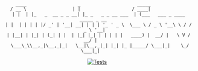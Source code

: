 <div align="center">

```
     ____                   _                     _____                              
   / __ \                 | |                   / ____|                            
 | |  | |_   _  __ _ _ __| |_ _   _ _ __ ___  | (___   ___ _ ____   _____ _ __   
 | |  | | | | |/ _' | '__| __| | | | '_ ' _ \  \___ \ / _ \ '__\ \ / / _ \ '__|  
 | |__| | |_| | (_| | |  | |_| |_| | | | | |   ____) |  __/ |   \ V /  __/ |     
  \___\_\\__,_|\__,_|_|   \__|\__,_|_| |_| |_ |_____/ \___|_|    \_/ \___|_|     
```                                                                                                     

[![Tests](https://github.com/andreivisan/quantum_server/actions/workflows/test.yml/badge.svg)](https://github.com/andreivisan/quantum_server/actions/workflows/test.yml)                                                                                                     

</div>


